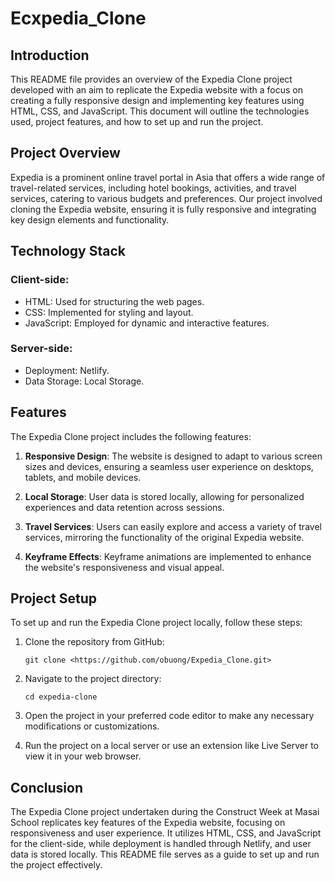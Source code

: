 # Ecxpedia_Clone

## Introduction

This README file provides an overview of the Expedia Clone project developed with an aim to replicate the Expedia website with a focus on creating a fully responsive design and implementing key features using HTML, CSS, and JavaScript. This document will outline the technologies used, project features, and how to set up and run the project.

## Project Overview

Expedia is a prominent online travel portal in Asia that offers a wide range of travel-related services, including hotel bookings, activities, and travel services, catering to various budgets and preferences. Our project involved cloning the Expedia website, ensuring it is fully responsive and integrating key design elements and functionality.

## Technology Stack

### Client-side:

- HTML: Used for structuring the web pages.
- CSS: Implemented for styling and layout.
- JavaScript: Employed for dynamic and interactive features.

### Server-side:

- Deployment: Netlify.
- Data Storage: Local Storage.

## Features

The Expedia Clone project includes the following features:

1. **Responsive Design**: The website is designed to adapt to various screen sizes and devices, ensuring a seamless user experience on desktops, tablets, and mobile devices.

2. **Local Storage**: User data is stored locally, allowing for personalized experiences and data retention across sessions.

3. **Travel Services**: Users can easily explore and access a variety of travel services, mirroring the functionality of the original Expedia website.

4. **Keyframe Effects**: Keyframe animations are implemented to enhance the website's responsiveness and visual appeal.

## Project Setup

To set up and run the Expedia Clone project locally, follow these steps:

1. Clone the repository from GitHub:

   ```
   git clone <https://github.com/obuong/Expedia_Clone.git>
   ```

2. Navigate to the project directory:

   ```
   cd expedia-clone
   ```

3. Open the project in your preferred code editor to make any necessary modifications or customizations.

4. Run the project on a local server or use an extension like Live Server to view it in your web browser.

## Conclusion

The Expedia Clone project undertaken during the Construct Week at Masai School replicates key features of the Expedia website, focusing on responsiveness and user experience. It utilizes HTML, CSS, and JavaScript for the client-side, while deployment is handled through Netlify, and user data is stored locally. This README file serves as a guide to set up and run the project effectively.

